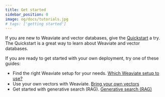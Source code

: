 ```yaml
---
title: Get started
sidebar_position: 0
image: og/docs/tutorials.jpg
# tags: ['getting started']
---
```


If you are new to Weaviate and vector databases, give the [Quickstart](../quickstart/index.md) a try. The Quickstart is a great way to learn about Weaviate and vector databases.

If you are ready to get started with your own deployment, try one of these guides: 

- Find the right Weaviate setup for your needs. [Which Weaviate setup to use?](./which-weaviate.md)
- Use your own vectors with Weaviate. [Bring your own vectors](./custom-vectors.mdx)
- Get started with generative search (RAG). [Generative search (RAG)](./generative.md)